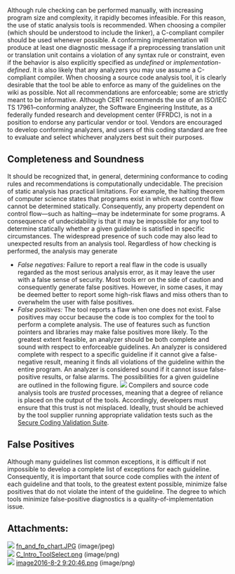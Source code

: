 Although rule checking can be performed manually, with increasing program size and complexity, it rapidly becomes infeasible. For this reason, the use of static analysis tools is recommended.
When choosing a compiler (which should be understood to include the linker), a C-compliant compiler should be used whenever possible. A conforming implementation will produce at least one diagnostic message if a preprocessing translation unit or translation unit contains a violation of any syntax rule or constraint, even if the behavior is also explicitly specified as *undefined* or *implementation-defined*. It is also likely that any analyzers you may use assume a C-compliant compiler.
When choosing a source code analysis tool, it is clearly desirable that the tool be able to enforce as many of the guidelines on the wiki as possible. Not all recommendations are enforceable; some are strictly meant to be informative.
Although CERT recommends the use of an ISO/IEC TS 17961–conforming analyzer, the Software Engineering Institute, as a federally funded research and development center (FFRDC), is not in a position to endorse any particular vendor or tool. Vendors are encouraged to develop conforming analyzers, and users of this coding standard are free to evaluate and select whichever analyzers best suit their purposes.
## Completeness and Soundness
It should be recognized that, in general, determining conformance to coding rules and recommendations is computationally undecidable. The precision of static analysis has practical limitations. For example, the halting theorem of computer science states that programs exist in which exact control flow cannot be determined statically. Consequently, any property dependent on control flow—such as halting—may be indeterminate for some programs. A consequence of undecidability is that it may be impossible for any tool to determine statically whether a given guideline is satisfied in specific circumstances. The widespread presence of such code may also lead to unexpected results from an analysis tool.
Regardless of how checking is performed, the analysis may generate
-   *False negatives:* Failure to report a real flaw in the code is usually regarded as the most serious analysis error, as it may leave the user with a false sense of security. Most tools err on the side of caution and consequently generate false positives. However, in some cases, it may be deemed better to report some high-risk flaws and miss others than to overwhelm the user with false positives.
-   *False positives:* The tool reports a flaw when one does not exist. False positives may occur because the code is too complex for the tool to perform a complete analysis. The use of features such as function pointers and libraries may make false positives more likely.
To the greatest extent feasible, an analyzer should be both complete and sound with respect to enforceable guidelines. An analyzer is considered complete with respect to a specific guideline if it cannot give a false-negative result, meaning it finds all violations of the guideline within the entire program. An analyzer is considered sound if it cannot issue false-positive results, or false alarms. The possibilities for a given guideline are outlined in the following figure.
![](attachments/87152332/88024401.png)
Compilers and source code analysis tools are *trusted* processes, meaning that a degree of reliance is placed on the output of the tools. Accordingly, developers must ensure that this trust is not misplaced. Ideally, trust should be achieved by the tool supplier running appropriate validation tests such as the [Secure Coding Validation Suite](https://github.com/SEI-CERT/scvs).
## False Positives
Although many guidelines list common exceptions, it is difficult if not impossible to develop a complete list of exceptions for each guideline. Consequently, it is important that source code complies with the *intent* of each guideline and that tools, to the greatest extent possible, minimize false positives that do not violate the intent of the guideline. The degree to which tools minimize false-positive diagnostics is a quality-of-implementation issue.
## Attachments:
![](images/icons/bullet_blue.gif) [fn_and_fp_chart.JPG](attachments/87152332/88031258.jpg) (image/jpeg)  
![](images/icons/bullet_blue.gif) [C_Intro_ToolSelect.png](attachments/87152332/88020501.png) (image/png)  
![](images/icons/bullet_blue.gif) [image2016-8-2 9:20:46.png](attachments/87152332/88024401.png) (image/png)  
